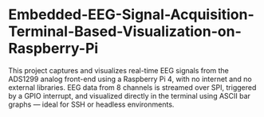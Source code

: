 # Embedded-EEG-Signal-Acquisition-Terminal-Based-Visualization-on-Raspberry-Pi
This project captures and visualizes real-time EEG signals from the ADS1299 analog front-end using a Raspberry Pi 4, with no internet and no external libraries.  EEG data from 8 channels is streamed over SPI, triggered by a GPIO interrupt, and visualized directly in the terminal using ASCII bar graphs — ideal for SSH or headless environments.
